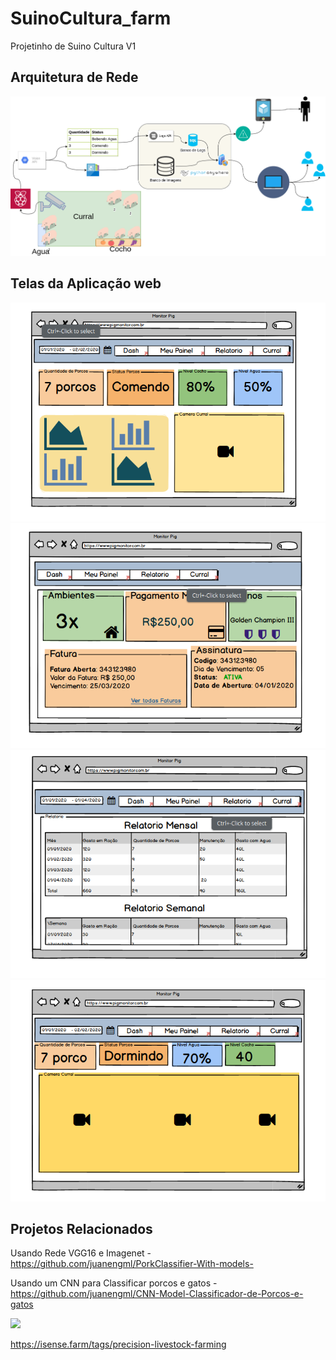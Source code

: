 # SuinoCultura_farm
Projetinho de Suino Cultura V1 

## Arquitetura de Rede 

![](SuinoCultura-papai.png)


## Telas da Aplicação web
![](1.png)
![](2.png)
![](3.png)
![](4.png)

## Projetos Relacionados 

Usando Rede VGG16 e Imagenet - https://github.com/juanengml/PorkClassifier-With-models-

Usando um CNN para Classificar porcos e gatos - https://github.com/juanengml/CNN-Model-Classificador-de-Porcos-e-gatos

![](https://isense.farm/sites/default/files/3Dcam2.gif)

https://isense.farm/tags/precision-livestock-farming
